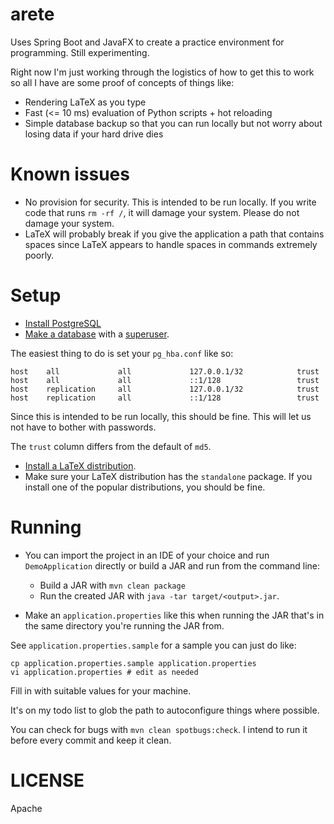 arete
=====

Uses Spring Boot and JavaFX to create a practice environment for programming. Still experimenting.

Right now I'm just working through the logistics of how to get this to work so all I have are some proof of concepts of things like:

- Rendering LaTeX as you type
- Fast (<= 10 ms) evaluation of Python scripts + hot reloading
- Simple database backup so that you can run locally but not worry about losing data if your hard drive dies

Known issues
============

- No provision for security. This is intended to be run locally. If you write code that runs `rm -rf /`, it will damage your system.
Please do not damage your system.
- LaTeX will probably break if you give the application a path that contains spaces since LaTeX appears to handle
spaces in commands extremely poorly.

Setup
=====

- <a href="https://www.google.com/search?q=install+postgresql">Install PostgreSQL</a>
- <a href="https://www.google.com/search?q=postgresql+create+database">Make a database</a> 
with a <a href="https://www.google.com/search?q=postgresql+create+user+superuser">superuser</a>.

The easiest thing to do is set your `pg_hba.conf` like so:

```
host    all             all             127.0.0.1/32            trust
host    all             all             ::1/128                 trust
host    replication     all             127.0.0.1/32            trust
host    replication     all             ::1/128                 trust

```

Since this is intended to be run locally, this should be fine. This will let us not have to bother with passwords.

The `trust` column differs from the default of `md5`.

- <a href="https://www.latex-project.org/get/">Install a LaTeX distribution</a>.
- Make sure your LaTeX distribution has the `standalone` package. If you install one of the popular distributions, you 
should be fine.

Running
=======

- You can import the project in an IDE of your choice and run `DemoApplication` directly or build a JAR and run from 
the command line:
    - Build a JAR with `mvn clean package`
    - Run the created JAR with `java -tar target/<output>.jar`.

- Make an `application.properties` like this when running the JAR that's in the same directory you're running the JAR from.

See `application.properties.sample` for a sample you can just do like:

```
cp application.properties.sample application.properties
vi application.properties # edit as needed
```

Fill in with suitable values for your machine.

It's on my todo list to glob the path to autoconfigure things where possible.

You can check for bugs with `mvn clean spotbugs:check`. I intend to run it before every commit and keep it clean.

LICENSE
=======

Apache
